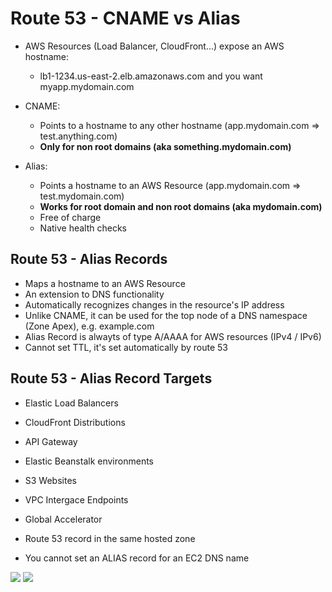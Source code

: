 # Route 53 - CNAME vs Alias

- AWS Resources (Load Balancer, CloudFront...) expose an AWS hostname:
    - lb1-1234.us-east-2.elb.amazonaws.com and you want myapp.mydomain.com

- CNAME:
    - Points to a hostname to any other hostname (app.mydomain.com => test.anything.com)
    - **Only for non root domains (aka something.mydomain.com)**
- Alias:
    - Points a hostname to an AWS Resource (app.mydomain.com => test.mydomain.com)
    - **Works for root domain and non root domains (aka mydomain.com)**
    - Free of charge
    - Native health checks

## Route 53 - Alias Records

- Maps a hostname to an AWS Resource
- An extension to DNS functionality
- Automatically recognizes changes in the resource's IP address
- Unlike CNAME, it can be used for the top node of a DNS namespace (Zone Apex), e.g. example.com
- Alias Record is alwayts of type A/AAAA for AWS resources (IPv4 / IPv6)
- Cannot set TTL, it's set automatically by route 53

## Route 53 - Alias Record Targets

- Elastic Load Balancers
- CloudFront Distributions
- API Gateway
- Elastic Beanstalk environments
- S3 Websites
- VPC Intergace Endpoints
- Global Accelerator
- Route 53 record in the same hosted zone

- You cannot set an ALIAS record for an EC2 DNS name

![](2022-02-08-06-38-26.png)
![](2022-02-08-06-38-45.png)